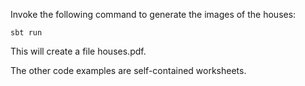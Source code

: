 Invoke the following command to generate the images of the houses:

~~~ shell
sbt run
~~~

This will create a file houses.pdf.

The other code examples are self-contained worksheets.
